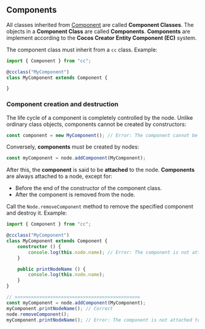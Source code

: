 ## Components

All classes inherited from [Component](../../../api/en/classes/component.component-1.html) are called __Component Classes__. The objects in a __Component Class__ are called __Components__. __Components__ are implement according to the __Cocos Creator__ __Entity Component (EC)__ system.

The component class must inherit from a `cc` class. Example:

```ts
import { Component } from "cc";

@ccclass("MyComponent")
class MyComponent extends Component {

}
```

### Component creation and destruction

The life cycle of a component is completely controlled by the node.
Unlike ordinary class objects, components cannot be created by constructors:

```ts
const component = new MyComponent(); // Error: The component cannot be created by the constructor
```

Conversely, __components__ must be created by nodes:

```ts
const myComponent = node.addComponent(MyComponent);
```

After this, the __component__ is said to be __attached__ to the node. __Components__ are always attached to a node, except for:

- Before the end of the constructor of the component class.
- After the component is removed from the node.

Call the `Node.removeComponent` method to remove the specified component and destroy it. Example:

```ts
import { Component } from "cc";

@ccclass("MyComponent")
class MyComponent extends Component {
    constructor () {
        console.log(this.node.name); // Error: The component is not attached to the node
    }

    public printNodeName () {
        console.log(this.node.name);
    }
}

// >>>>>>>>>>>>>>>>>>>>>>>>>>>>>>>>>>>>>>>>>>>>>>
const myComponent = node.addComponent(MyComponent);
myComponent.printNodeName(); // Correct
node.removeComponent();
myComponent.printNodeName(); // Error: The component is not attached to the node
```
